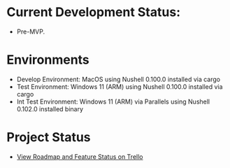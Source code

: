 # Current Development Status:

- Pre-MVP.

# Environments

- Develop Environment: MacOS using Nushell 0.100.0 installed via cargo
- Test Environment: Windows 11 (ARM) using Nushell 0.100.0 installed via cargo
- Int Test Environment: Windows 11 (ARM) via Parallels using Nushell 0.102.0 installed binary

# Project Status

- [View Roadmap and Feature Status on Trello](https://trello.com/b/eRRTnq4B/genq)
